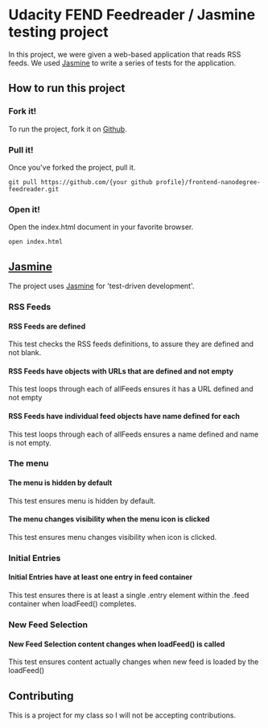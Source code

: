 # Udacity FEND Feedreader / Jasmine testing project

In this project, we were given a web-based application that reads RSS feeds. We used [Jasmine](http://jasmine.github.io/) to write a series of tests for the application.

## How to run this project
### Fork it!
To run the project, fork it on [Github](https://github.com/anthonyCarton/frontend-nanodegree-feedreader).

### Pull it!
Once you've forked the project, pull it.
```
git pull https://github.com/{your github profile}/frontend-nanodegree-feedreader.git
```

### Open it!
Open the index.html document in your favorite browser.
```
open index.html
```

## [Jasmine](http://jasmine.github.io/)
The project uses [Jasmine](http://jasmine.github.io/) for 'test-driven development'.

### RSS Feeds
#### RSS Feeds are defined
This test checks the RSS feeds definitions, to assure they are defined and not blank.

#### RSS Feeds have objects with URLs that are defined and not empty
This test loops through each of allFeeds ensures it has a URL defined and not empty

#### RSS Feeds have individual feed objects have name defined for each
This test loops through each of allFeeds ensures a name defined and name is not empty.

### The menu
#### The menu is hidden by default
This test ensures menu is hidden by default.

#### The menu changes visibility when the menu icon is clicked
This test ensures menu changes visibility when icon is clicked.

### Initial Entries
#### Initial Entries have at least one entry in feed container
This test ensures there is at least a single .entry element within the .feed container when loadFeed() completes.

### New Feed Selection
#### New Feed Selection content changes when loadFeed() is called
This test ensures content actually changes when new feed is loaded by the loadFeed()

## Contributing
This is a project for my class so I will not be accepting contributions.
